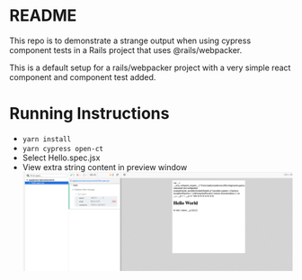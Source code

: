 # README
This repo is to demonstrate a strange output when using cypress component tests in a Rails project that uses @rails/webpacker.

This is a default setup for a rails/webpacker project with a very simple react component and component test added.

# Running Instructions
- `yarn install`
- `yarn cypress open-ct`
- Select Hello.spec.jsx
- View extra string content in preview window ![Kiku](preview-image.png)
